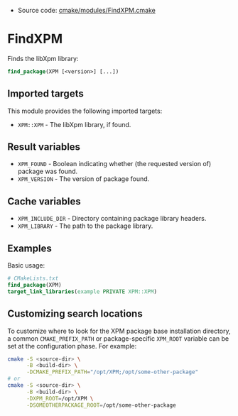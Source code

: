 <!-- This is auto-generated file. -->
* Source code: [cmake/modules/FindXPM.cmake](https://github.com/petk/php-build-system/blob/master/cmake/cmake/modules/FindXPM.cmake)

# FindXPM

Finds the libXpm library:

```cmake
find_package(XPM [<version>] [...])
```

## Imported targets

This module provides the following imported targets:

* `XPM::XPM` - The libXpm library, if found.

## Result variables

* `XPM_FOUND` - Boolean indicating whether (the requested version of) package
  was found.
* `XPM_VERSION` - The version of package found.

## Cache variables

* `XPM_INCLUDE_DIR` - Directory containing package library headers.
* `XPM_LIBRARY` - The path to the package library.

## Examples

Basic usage:

```cmake
# CMakeLists.txt
find_package(XPM)
target_link_libraries(example PRIVATE XPM::XPM)
```

## Customizing search locations

To customize where to look for the XPM package base
installation directory, a common `CMAKE_PREFIX_PATH` or
package-specific `XPM_ROOT` variable can be set at
the configuration phase. For example:

```sh
cmake -S <source-dir> \
      -B <build-dir> \
      -DCMAKE_PREFIX_PATH="/opt/XPM;/opt/some-other-package"
# or
cmake -S <source-dir> \
      -B <build-dir> \
      -DXPM_ROOT=/opt/XPM \
      -DSOMEOTHERPACKAGE_ROOT=/opt/some-other-package
```
